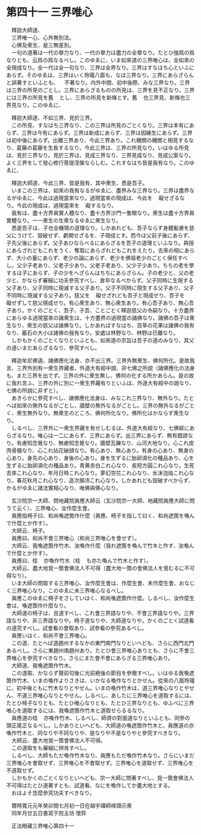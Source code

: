 # 第四十一 三界唯心
　釋迦大師道、  
　三界唯一心、心外無別法。  
　心佛及衆生、是三無差別。  
　一句の道著は一代の擧力なり、一代の擧力は盡力の全擧なり。たとひ強爲の爲なりとも、云爲の爲なるべし。このゆゑに、いま如來道の三界唯心は、全如來の全現成なり。全一代は全一句なり、三界は全界なり。三界はすなはち心といふにあらず。そのゆゑは、三界はいく玲瓏八面も、なほ三界なり。三界にあらざらんと誤著すといふとも、<img width="16" height="16" src="_cvNPzTS.png" border="0">不著なり。内外中間、初中後際、みな三界なり。三界は三界の所見のごとし。三界にあらざるものの所見は、三界を見不正なり。三界には三界の所見を舊<img width="16" height="16" src="_cov6k_Y.png" border="0">とし、三界の所見を新條とす。舊<img width="16" height="16" src="_cov6k_Y.png" border="0">也三界見、新條也三界見なり。このゆゑに、  
  
　釋迦大師道、不如三界、見於三界。  
　この所見、すなはち三界なり、この三界は所見のごとくなり。三界は本有にあらず、三界は今有にあらず。三界は新成にあらず、三界は因緣生にあらず。三界は初中後にあらず。出離三界あり、今此三界あり。これ機關の機關と相見するなり、葛藤の葛藤を生長するなり。今此三界は、三界の所見なり。いはゆる所見は、見於三界なり。見於三界は、見成三界なり、三界見成なり、見成公案なり。よく三界をして發心修行菩提涅槃ならしむ。これすなはち皆是我有なり。このゆゑに、  
  
　釋迦大師道、今此三界、皆是我有、其中衆生、悉是吾子。  
　いまこの三界は、如來の我有なるがゆゑに、盡界みな三界なり。三界は盡界なるがゆゑに、今此は過現當來なり。過現當來の現成は、今此を<img width="16" height="16" src="_cjwg2Qa.png" border="0">礙せざるなり。今此の現成は、過現當來を<img width="16" height="16" src="_cjwg2Qa.png" border="0">礙するなり。  
　我有は、盡十方界眞實人體なり、盡十方界沙門一隻眼なり。衆生は盡十方界眞實體なり。一一衆生の生衆なるゆゑに衆生なり。  
　悉是吾子は、子也全機現の道理なり。しかあれども、吾子ならず身體髪膚を慈父にうけて、毀破せず、虧闕せざるを、子現成とす。而今は父前子後にあらず、子先父後にあらず。父子あひならべるにあらざるを吾子の道理といふなり。與授にあらざれどもこれをうく、奪取にあらざれどもこれをえたり。去來の相にあらず、大小の量にあらず、老少の論にあらず、老少を佛祖老少のごとく保任すべし。父少子老あり、父老子少あり。父老子老あり、父少子少あり。ちちの老を學するは子にあらず、子の少をへざらんはちちにあらざらん。子の老少と、父の老少と、かならず審細に功夫參究すべし、倉卒なるべからず。父子同時に生現する父子あり、父子同時に現滅する父子あり。父子不同時に現生する父子あり、父子不同時に現滅する父子あり。慈父を<img width="16" height="16" src="_cjwg2Qa.png" border="0">礙せざれども吾子と現成せり、吾子を<img width="16" height="16" src="_cjwg2Qa.png" border="0">礙せずして慈父現成せり。有心衆生あり、無心衆生あり。有心吾子あり、無心吾子あり。かくのごとく、吾子、子吾、ことごとく釋迦慈父の令嗣なり。十方盡界にあらゆる過現當來の諸衆生は、十方盡界の過現當の諸佛なり。諸佛の吾子は衆生なり、衆生の慈父は諸佛なり。しかあればすなはち、百草の花果は諸佛の我有なり、巖石の大小は諸佛の我有なり。安處は林野なり、林野は已離なり。  
　しかもかくのごとくなりといふとも、如來道の宗旨は吾子の道のみなり、其父の道いまだあらざるなり、參究すべし。  
  
　釋迦牟尼佛道、諸佛應化法身、亦不出三界。三界外無衆生、佛何所化。是故我言、三界外別有一衆生界藏者、外道大有經中說、非七佛之所說（諸佛應化の法身も、また三界を出でず。三界の外に衆生無し、佛何の化する所かあらん。是の故に我れ言ふ、三界の外に別に一衆生界藏有りといふは、外道大有經中の說なり、七佛の所說に非ずと）。  
　あきらかに參究すべし、諸佛應化法身は、みなこれ三界なり、無外なり。たとへば如來の無外なるがごとし、牆壁の無外なるがごとし。三界の無外なるがごとく、衆生無外なり。無衆生のところ、佛何所化なり。佛所化はかならず衆生なり。  
　しるべし、三界外に一衆生界藏を有せしむるは、外道大有經なり、七佛經にあらざるなり。唯心は一二にあらず、三界にあらず。出三界にあらず、無有錯謬なり。有慮知念覺なり、無慮知念覺なり。牆壁瓦礫なり、山河大地なり。心これ皮肉骨髓なり、心これ拈花破顔なり。有心あり、無心あり。有身の心あり、無身の心あり。身先の心あり、身後の心あり。身を生ずるに胎卵濕化の種品あり、心を生ずるに胎卵濕化の種品あり。靑黄赤白これ心なり、長短方圓これ心なり。生死去來これ心なり、年月日時これ心なり。夢幻空花これ心なり、水沫泡焔これ心なり。春花秋月これ心なり、造次顛沛これ心なり。しかあれども毀破すべからず、かるがゆゑに諸法實相心なり、唯佛與佛心なり。  
  
　玄沙院宗一大師、問地藏院眞應大師云（玄沙院宗一大師、地藏院眞應大師に問うて云く）、三界唯心、汝作麼生會。  
　眞應指椅子曰、和尚喚遮箇作什麼（眞應、椅子を指して曰く、和尚遮箇を喚んで什麼とか作す）。  
　大師云、椅子。  
　眞應曰、和尚不會三界唯心（和尚三界唯心を會せず）。  
　大師云、我喚遮箇作竹木、汝喚作什麼（我れ遮箇を喚んで竹木と作す、汝喚んで什麼とか作す）。  
　眞應曰、桂<img width="16" height="16" src="_cDtYY1o.png" border="0">亦喚作竹木（桂<img width="16" height="16" src="_cDtYY1o.png" border="0">も亦た喚んで竹木と作す）。  
　大師云、盡大地覓一箇會佛法人不可得（盡大地一箇の會佛法人を覓むるに不可得なり）。  
　いま大師の問取する三界唯心、汝作麼生會は、作麼生會、未作麼生會、おなじく三界唯心なり。このゆゑに未三界唯心なるべし。  
　眞應このゆゑに椅子をさしていはく、和尚喚遮箇作什麼。しるべし、汝作麼生會は、喚遮箇作什麼なり。  
　大師道の椅子は、且道すべし、これ會三界語なりや、不會三界語なりや。三界語なりや、非三界語なりや。椅子道なりや、大師道なりや。かくのごとく試道看の道究すべし。試會看の會取あり、試參看の參究あるべし。  
　眞應いはく、和尚不會三界唯心。  
　この道、たとへば道趙州するなかの東門南門なりといへども、さらに西門北門あるべし。さらに東趙州南趙州あり。たとひ會三界唯心ありとも、さらに不會三界唯心を參究すべきなり。さらにまた會不會にあらざる三界唯心あり。  
　大師道、我喚遮箇作竹木。  
　この道取、かならず聲前句後に光前絶後の節目を參徹すべし。いはゆる我喚遮箇作竹木、いまの喚作よりさきは、いかなる喚作なりとかせん。從來の八面玲瓏に、初中後ともに竹木なりとやせん。いまの喚作竹木は、道三界唯心なりとやせん、不道三界唯心なりとやせん。しるべし、あしたに三界唯心を道取するには、たとひ椅子なりとも、たとひ唯心なりとも、たとひ三界なりとも、ゆふべに三界唯心を道取するには、我喚遮箇作竹木と道取せらるるなり。  
　眞應道の桂<img width="16" height="16" src="_cDtYY1o.png" border="0">亦喚作竹木、しるべし、師資の對面道なりといふとも、同參の頭正尾正なるべし。しかありといへども、大師道の喚遮箇作竹木と、眞應道の亦喚作竹木と、同なりや不同なりや、是なりや不是なりやと參究すべきなり。  
　大師云、盡大地覓一箇會佛法人不可得。  
　この道取をも審細に辨肯すべし。  
　しるべし、大師もただ喚作竹木なり、眞應もただ喚作竹木なり。さらにいまだ三界唯心を會取せず、三界唯心を不會取せず。三界唯心を道取せず、三界唯心を不道取せず。  
　しかもかくのごとくなりといへども、宗一大師に問著すべし、覓一箇會佛法人不可得はたとひ道著すとも、試道看、なにを喚作してか盡大地とする。  
　おほよそ恁麼參究功夫すべきなり。  
  
　爾時寬元元年癸卯閏七月初一日在越宇禪師峰頭示衆  
　同年月廿五日書寫于院主坊 懷弉  
  
　正法眼藏三界唯心第四十一